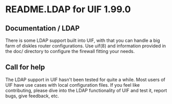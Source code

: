 # README.LDAP for UIF 1.99.0

## Documentation / LDAP

There is some LDAP support built into UIF, with that you can handle a big
farm of diskles router configurations. Use uif(8) and information
provided in the doc/ directory to configure the firewall fitting your
needs.

## Call for help

The LDAP support in UIF hasn't been tested for quite a while. Most users
of UIF have use cases with local configuration files. If you feel like
contributing, please dive into the LDAP functionality of UIF and test it,
report bugs, give feedback, etc.
